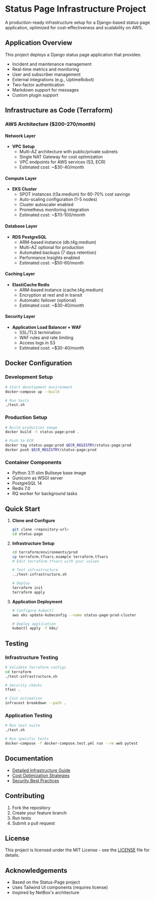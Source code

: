 # Status Page Infrastructure Project

A production-ready infrastructure setup for a Django-based status page application, optimized for cost-effectiveness and scalability on AWS.

## Application Overview

This project deploys a Django status page application that provides:
- Incident and maintenance management
- Real-time metrics and monitoring
- User and subscriber management
- External integrations (e.g., UptimeRobot)
- Two-factor authentication
- Markdown support for messages
- Custom plugin support

## Infrastructure as Code (Terraform)

### AWS Architecture ($200-270/month)

#### Network Layer
- **VPC Setup**
  - Multi-AZ architecture with public/private subnets
  - Single NAT Gateway for cost optimization
  - VPC endpoints for AWS services (S3, ECR)
  - Estimated cost: ~$30-40/month

#### Compute Layer
- **EKS Cluster**
  - SPOT instances (t3a.medium) for 60-70% cost savings
  - Auto-scaling configuration (1-5 nodes)
  - Cluster autoscaler enabled
  - Prometheus monitoring integration
  - Estimated cost: ~$70-100/month

#### Database Layer
- **RDS PostgreSQL**
  - ARM-based instance (db.t4g.medium)
  - Multi-AZ optional for production
  - Automated backups (7 days retention)
  - Performance Insights enabled
  - Estimated cost: ~$50-60/month

#### Caching Layer
- **ElastiCache Redis**
  - ARM-based instance (cache.t4g.medium)
  - Encryption at rest and in transit
  - Automatic failover (optional)
  - Estimated cost: ~$30-40/month

#### Security Layer
- **Application Load Balancer + WAF**
  - SSL/TLS termination
  - WAF rules and rate limiting
  - Access logs in S3
  - Estimated cost: ~$30-40/month

## Docker Configuration

### Development Setup
```bash
# Start development environment
docker-compose up --build

# Run tests
./test.sh
```

### Production Setup
```bash
# Build production image
docker build -t status-page:prod .

# Push to ECR
docker tag status-page:prod $ECR_REGISTRY/status-page:prod
docker push $ECR_REGISTRY/status-page:prod
```

### Container Components
- Python 3.11 slim Bullseye base image
- Gunicorn as WSGI server
- PostgreSQL 14
- Redis 7.0
- RQ worker for background tasks

## Quick Start

1. **Clone and Configure**
   ```bash
   git clone <repository-url>
   cd status-page
   ```

2. **Infrastructure Setup**
   ```bash
   cd terraform/environments/prod
   cp terraform.tfvars.example terraform.tfvars
   # Edit terraform.tfvars with your values
   
   # Test infrastructure
   ../test-infrastructure.sh
   
   # Deploy
   terraform init
   terraform apply
   ```

3. **Application Deployment**
   ```bash
   # Configure kubectl
   aws eks update-kubeconfig --name status-page-prod-cluster
   
   # Deploy application
   kubectl apply -f k8s/
   ```

## Testing

### Infrastructure Testing
```bash
# Validate Terraform configs
cd terraform
./test-infrastructure.sh

# Security checks
tfsec .

# Cost estimation
infracost breakdown --path .
```

### Application Testing
```bash
# Run test suite
./test.sh

# Run specific tests
docker-compose -f docker-compose.test.yml run --rm web pytest
```

## Documentation
- [Detailed Infrastructure Guide](INFRASTRUCTURE.md)
- [Cost Optimization Strategies](docs/cost-optimization.md)
- [Security Best Practices](docs/security.md)

## Contributing
1. Fork the repository
2. Create your feature branch
3. Run tests
4. Submit a pull request

## License
This project is licensed under the MIT License - see the [LICENSE](LICENSE) file for details.

## Acknowledgements
- Based on the Status-Page project
- Uses Tailwind UI components (requires license)
- Inspired by NetBox's architecture
